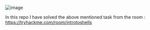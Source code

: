 ![image](https://github.com/Theincognitomode/What-the-shell/assets/73027020/1c682120-4084-42f2-94bc-329c43a79e5f)

In this repo I have solved the above mentioned task from the room : https://tryhackme.com/room/introtoshells

